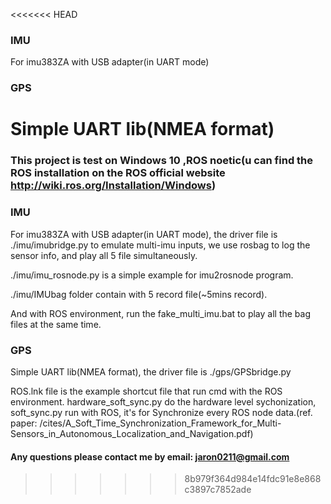 <<<<<<< HEAD
### IMU
For imu383ZA with USB adapter(in UART mode) 

### GPS
Simple UART lib(NMEA format)
=======
### This project is test on Windows 10 ,ROS noetic(u can find the ROS installation on the ROS official website http://wiki.ros.org/Installation/Windows)

### IMU
For imu383ZA with USB adapter(in UART mode), the driver file is ./imu/imubridge.py
to emulate multi-imu inputs, we use rosbag to log the sensor info, and play all 5 file simultaneously.

./imu/imu_rosnode.py is a simple example for imu2rosnode program.

./imu/IMUbag folder contain with 5 record file(~5mins record).

And with ROS environment, run the fake_multi_imu.bat to play all the bag files at the same time.


### GPS
Simple UART lib(NMEA format), the driver file is ./gps/GPSbridge.py

ROS.lnk file is the example shortcut file that run cmd with the ROS environment.
hardware_soft_sync.py do the hardware level sychonization, 
soft_sync.py run with ROS, it's for Synchronize every ROS node data.(ref. paper: /cites/A_Soft_Time_Synchronization_Framework_for_Multi-Sensors_in_Autonomous_Localization_and_Navigation.pdf)

#### Any questions please contact me by email: jaron0211@gmail.com
>>>>>>> 8b979f364d984e14fdc91e8e868c3897c7852ade
